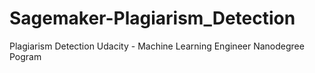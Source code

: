 # Sagemaker-Plagiarism_Detection
Plagiarism Detection Udacity - Machine Learning Engineer Nanodegree Pogram
